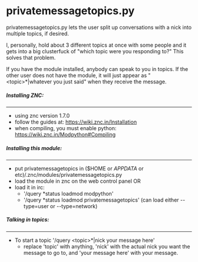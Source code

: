 # privatemessagetopics.py

privatemessagetopics.py lets the user split up conversations with a nick into multiple topics, if desired.

I, personally, hold about 3 different topics at once with some people and it gets into a big clusterfuck of "which topic were you responding to?" This solves that problem.

If you have the module installed, anybody can speak to you in topics. If the other user does not have the module, it will just appear as "&lt;topic&gt;*|whatever you just said" when they receive the message.

##### Installing ZNC:
---
- using znc version 1.7.0
- follow the guides at: https://wiki.znc.in/Installation
- when compiling, you must enable python: https://wiki.znc.in/Modpython#Compiling

##### Installing this module:
---
- put privatemessagetopics in ($HOME or $APPDATA$ or etc)/.znc/modules/privatemessagetopics.py
- load the module in znc on the web control panel OR
- load it in irc:
  + '/query &ast;status loadmod modpython'
  + '/query &ast;status loadmod privatemessagetopics' (can load either --type=user or --type=network)

##### Talking in topics:
---
- To start a topic '/query &lt;topic&gt;*|nick your message here'
  + replace 'topic' with anything, 'nick' with the actual nick you want the message to go to, and 'your message here' with your message.

